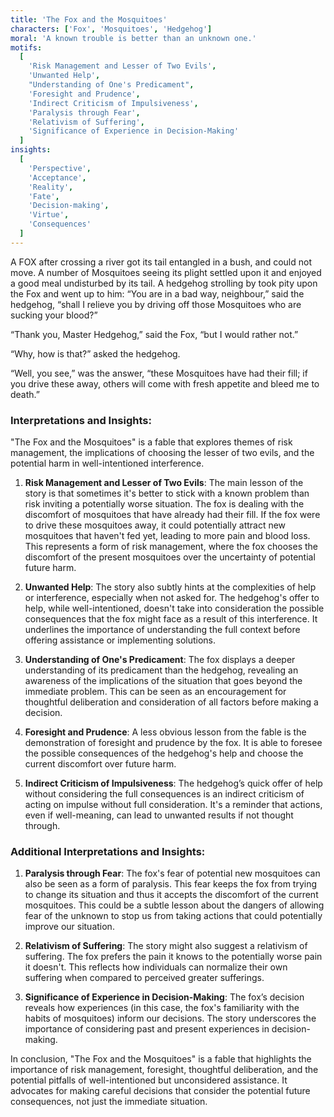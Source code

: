 ```yaml
---
title: 'The Fox and the Mosquitoes'
characters: ['Fox', 'Mosquitoes', 'Hedgehog']
moral: 'A known trouble is better than an unknown one.'
motifs:
  [
    'Risk Management and Lesser of Two Evils',
    'Unwanted Help',
    "Understanding of One's Predicament",
    'Foresight and Prudence',
    'Indirect Criticism of Impulsiveness',
    'Paralysis through Fear',
    'Relativism of Suffering',
    'Significance of Experience in Decision-Making'
  ]
insights:
  [
    'Perspective',
    'Acceptance',
    'Reality',
    'Fate',
    'Decision-making',
    'Virtue',
    'Consequences'
  ]
---
```


A FOX after crossing a river got its tail entangled in a bush, and could not move. A number of Mosquitoes seeing its plight settled upon it and enjoyed a good meal undisturbed by its tail. A hedgehog strolling by took pity upon the Fox and went up to him: “You are in a bad way, neighbour,” said the hedgehog, “shall I relieve you by driving off those Mosquitoes who are sucking your blood?”

“Thank you, Master Hedgehog,” said the Fox, “but I would rather not.”

“Why, how is that?” asked the hedgehog.

“Well, you see,” was the answer, “these Mosquitoes have had their fill; if you drive these away, others will come with fresh appetite and bleed me to death.”

### Interpretations and Insights:

"The Fox and the Mosquitoes" is a fable that explores themes of risk management, the implications of choosing the lesser of two evils, and the potential harm in well-intentioned interference.

1. **Risk Management and Lesser of Two Evils**: The main lesson of the story is that sometimes it's better to stick with a known problem than risk inviting a potentially worse situation. The fox is dealing with the discomfort of mosquitoes that have already had their fill. If the fox were to drive these mosquitoes away, it could potentially attract new mosquitoes that haven't fed yet, leading to more pain and blood loss. This represents a form of risk management, where the fox chooses the discomfort of the present mosquitoes over the uncertainty of potential future harm.

2. **Unwanted Help**: The story also subtly hints at the complexities of help or interference, especially when not asked for. The hedgehog's offer to help, while well-intentioned, doesn't take into consideration the possible consequences that the fox might face as a result of this interference. It underlines the importance of understanding the full context before offering assistance or implementing solutions.

3. **Understanding of One's Predicament**: The fox displays a deeper understanding of its predicament than the hedgehog, revealing an awareness of the implications of the situation that goes beyond the immediate problem. This can be seen as an encouragement for thoughtful deliberation and consideration of all factors before making a decision.

4. **Foresight and Prudence**: A less obvious lesson from the fable is the demonstration of foresight and prudence by the fox. It is able to foresee the possible consequences of the hedgehog's help and choose the current discomfort over future harm.

5. **Indirect Criticism of Impulsiveness**: The hedgehog’s quick offer of help without considering the full consequences is an indirect criticism of acting on impulse without full consideration. It's a reminder that actions, even if well-meaning, can lead to unwanted results if not thought through.

### Additional Interpretations and Insights:

1. **Paralysis through Fear**: The fox's fear of potential new mosquitoes can also be seen as a form of paralysis. This fear keeps the fox from trying to change its situation and thus it accepts the discomfort of the current mosquitoes. This could be a subtle lesson about the dangers of allowing fear of the unknown to stop us from taking actions that could potentially improve our situation.

2. **Relativism of Suffering**: The story might also suggest a relativism of suffering. The fox prefers the pain it knows to the potentially worse pain it doesn't. This reflects how individuals can normalize their own suffering when compared to perceived greater sufferings.

3. **Significance of Experience in Decision-Making**: The fox’s decision reveals how experiences (in this case, the fox's familiarity with the habits of mosquitoes) inform our decisions. The story underscores the importance of considering past and present experiences in decision-making.

In conclusion, "The Fox and the Mosquitoes" is a fable that highlights the importance of risk management, foresight, thoughtful deliberation, and the potential pitfalls of well-intentioned but unconsidered assistance. It advocates for making careful decisions that consider the potential future consequences, not just the immediate situation.
